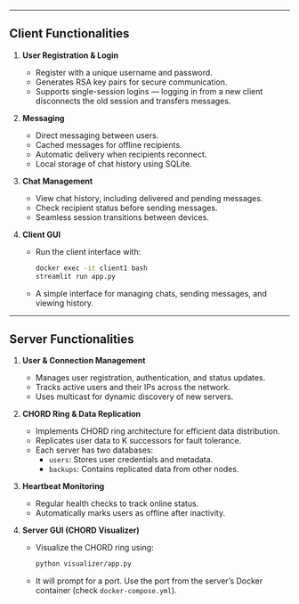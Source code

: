 
---

## Client Functionalities

1. **User Registration & Login**  
   - Register with a unique username and password.  
   - Generates RSA key pairs for secure communication.  
   - Supports single-session logins — logging in from a new client disconnects the old session and transfers messages.

2. **Messaging**  
   - Direct messaging between users.  
   - Cached messages for offline recipients.  
   - Automatic delivery when recipients reconnect.  
   - Local storage of chat history using SQLite.

3. **Chat Management**  
   - View chat history, including delivered and pending messages.  
   - Check recipient status before sending messages.  
   - Seamless session transitions between devices.

4. **Client GUI**  
   - Run the client interface with:  
     ```bash
     docker exec -it client1 bash
     streamlit run app.py
     ```  
   - A simple interface for managing chats, sending messages, and viewing history.

---

## Server Functionalities

1. **User & Connection Management**  
   - Manages user registration, authentication, and status updates.  
   - Tracks active users and their IPs across the network.  
   - Uses multicast for dynamic discovery of new servers.

2. **CHORD Ring & Data Replication**  
   - Implements CHORD ring architecture for efficient data distribution.  
   - Replicates user data to K successors for fault tolerance.  
   - Each server has two databases:  
     - `users`: Stores user credentials and metadata.  
     - `backups`: Contains replicated data from other nodes.

3. **Heartbeat Monitoring**  
   - Regular health checks to track online status.  
   - Automatically marks users as offline after inactivity.

4. **Server GUI (CHORD Visualizer)**  
   - Visualize the CHORD ring using:  
     ```bash
     python visualizer/app.py
     ```  
   - It will prompt for a port. Use the port from the server’s Docker container (check `docker-compose.yml`).  
